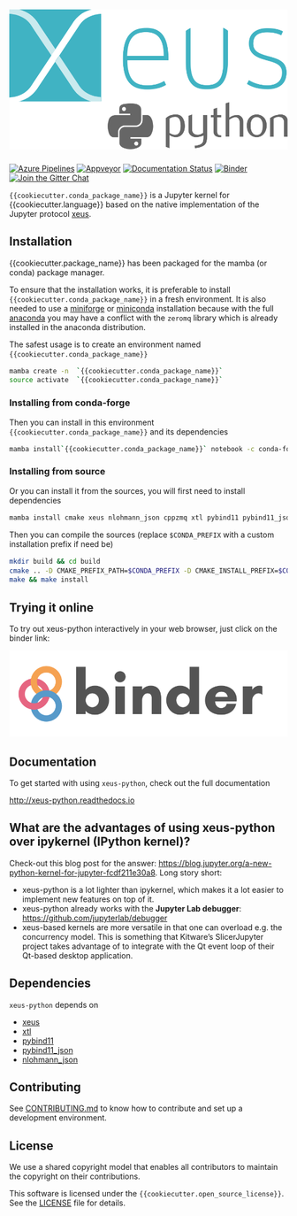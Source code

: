 # ![{{cookiecutter.package_name}}](docs/source/xeus-python.svg)

[![Azure Pipelines](https://dev.azure.com/jupyter-xeus/jupyter-xeus/_apis/build/status/jupyter-xeus.xeus-python?branchName=master)](https://dev.azure.com/jupyter-xeus/jupyter-xeus/_build/latest?definitionId=2&branchName=master)
[![Appveyor](https://ci.appveyor.com/api/projects/status/vy6rhqdw24pjduip?svg=true)](https://ci.appveyor.com/project/jupyter-xeus/xeus-python)
[![Documentation Status](http://readthedocs.org/projects/xeus-python/badge/?version=latest)](https://xeus-python.readthedocs.io/en/latest/?badge=latest)
[![Binder](https://mybinder.org/badge_logo.svg)](https://mybinder.org/v2/gh/jupyter-xeus/xeus-python/stable?urlpath=/lab/tree/notebooks/xeus-python.ipynb)
[![Join the Gitter Chat](https://badges.gitter.im/Join%20Chat.svg)](https://gitter.im/QuantStack/Lobby?utm_source=badge&utm_medium=badge&utm_campaign=pr-badge&utm_content=badge)

`{{cookiecutter.conda_package_name}}` is a Jupyter kernel for {{cookiecutter.language}} based on the native implementation of the
Jupyter protocol [xeus](https://github.com/jupyter-xeus/xeus).

## Installation

{{cookiecutter.package_name}} has been packaged for the mamba (or conda) package manager.

To ensure that the installation works, it is preferable to install `{{cookiecutter.conda_package_name}}` in a
fresh environment. It is also needed to use a
[miniforge](https://github.com/conda-forge/miniforge#mambaforge) or
[miniconda](https://conda.io/miniconda.html) installation because with the full
[anaconda](https://www.anaconda.com/) you may have a conflict with the `zeromq` library
which is already installed in the anaconda distribution.

The safest usage is to create an environment named `{{cookiecutter.conda_package_name}}`

```bash
mamba create -n  `{{cookiecutter.conda_package_name}}`
source activate  `{{cookiecutter.conda_package_name}}`
```

### Installing from conda-forge

Then you can install in this environment `{{cookiecutter.conda_package_name}}` and its dependencies

```bash
mamba install`{{cookiecutter.conda_package_name}}` notebook -c conda-forge
```

### Installing from source

Or you can install it from the sources, you will first need to install dependencies

```bash
mamba install cmake xeus nlohmann_json cppzmq xtl pybind11 pybind11_json ipython debugpy jupyterlab -c conda-forge
```

Then you can compile the sources (replace `$CONDA_PREFIX` with a custom installation
prefix if need be)

```bash
mkdir build && cd build
cmake .. -D CMAKE_PREFIX_PATH=$CONDA_PREFIX -D CMAKE_INSTALL_PREFIX=$CONDA_PREFIX -D CMAKE_INSTALL_LIBDIR=lib -D PYTHON_EXECUTABLE=`which python`
make && make install
```

## Trying it online

To try out xeus-python interactively in your web browser, just click on the binder link:

[![Binder](binder-logo.svg)](https://mybinder.org/v2/gh/jupyter-xeus/xeus-python/stable?urlpath=/lab/tree/notebooks/xeus-python.ipynb)



## Documentation

To get started with using `xeus-python`, check out the full documentation

http://xeus-python.readthedocs.io

## What are the advantages of using xeus-python over ipykernel (IPython kernel)?

Check-out this blog post for the answer:
https://blog.jupyter.org/a-new-python-kernel-for-jupyter-fcdf211e30a8. Long story short:

- xeus-python is a lot lighter than ipykernel, which makes it a lot easier to implement
  new features on top of it.
- xeus-python already works with the **Jupyter Lab debugger**:
  https://github.com/jupyterlab/debugger
- xeus-based kernels are more versatile in that one can overload e.g. the concurrency
  model. This is something that Kitware’s SlicerJupyter project takes advantage of to
  integrate with the Qt event loop of their Qt-based desktop application.

## Dependencies

`xeus-python` depends on

- [xeus](https://github.com/jupyter-xeus/xeus)
- [xtl](https://github.com/xtensor-stack/xtl)
- [pybind11](https://github.com/pybind/pybind11)
- [pybind11_json](https://github.com/pybind/pybind11_json)
- [nlohmann_json](https://github.com/nlohmann/json)



## Contributing

See [CONTRIBUTING.md](./CONTRIBUTING.md) to know how to contribute and set up a
development environment.

## License

We use a shared copyright model that enables all contributors to maintain the copyright
on their contributions.

This software is licensed under the `{{cookiecutter.open_source_license}}`. See the [LICENSE](LICENSE)
file for details.
